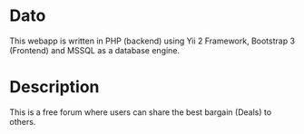 Dato
====
This webapp is written in PHP (backend) using Yii 2 Framework, Bootstrap 3 (Frontend) and MSSQL as a database engine.


Description
==========

This is a free forum where users can share the best bargain (Deals) to others. 
